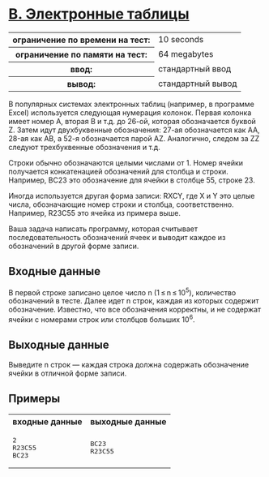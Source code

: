 # [B. Электронные таблицы](https://codeforces.com/problemset/problem/1/B)

<table>
	<tr>
		<th>ограничение по времени на тест:</th>
		<td>10 seconds</td>
	</tr>
	<tr>
		<th>ограничение по памяти на тест:</th>
		<td>64 megabytes</td>
	</tr>
	<tr>
		<th>ввод:</th>
		<td>стандартный ввод</td>
	</tr>
	<tr>
		<th>вывод:</th>
		<td>стандартный вывод</td>
	</tr>
</table>

В популярных системах электронных таблиц (например, в программе Excel) используется следующая нумерация колонок.
Первая колонка имеет номер A, вторая B и т.д. до 26-ой, которая обозначается буквой Z.
Затем идут двухбуквенные обозначения: 27-ая обозначается как AA, 28-ая как AB, а 52-я обозначается парой AZ.
Аналогично, следом за ZZ следуют трехбуквенные обозначения и т.д.

Строки обычно обозначаются целыми числами от 1.
Номер ячейки получается конкатенацией обозначений для столбца и строки.
Например, BC23 это обозначение для ячейки в столбце 55, строке 23.

Иногда используется другая форма записи: RXCY, где X и Y это целые числа, обозначающие номер строки и столбца, соответственно.
Например, R23C55 это ячейка из примера выше.

Ваша задача написать программу, которая считывает последовательность обозначений ячеек и выводит каждое из обозначений в другой форме записи.

## Входные данные

В первой строке записано целое число n (1 ≤ n ≤ 10<sup>5</sup>), количество обозначений в тесте.
Далее идет n строк, каждая из которых содержит обозначение.
Известно, что все обозначения корректны, и не содержат ячейки с номерами строк или столбцов больших 10<sup>6</sup>.

## Выходные данные

Выведите n строк — каждая строка должна содержать обозначение ячейки в отличной форме записи.

## Примеры

<table>
	<tr>
		<th>входные данные</th>
		<th>выходные данные</th>
	</tr>
	<tr>
		<td><pre>2<br>R23C55<br>BC23</pre></td>
		<td><pre>BC23<br>R23C55</pre></td>
	</tr>
</table>
